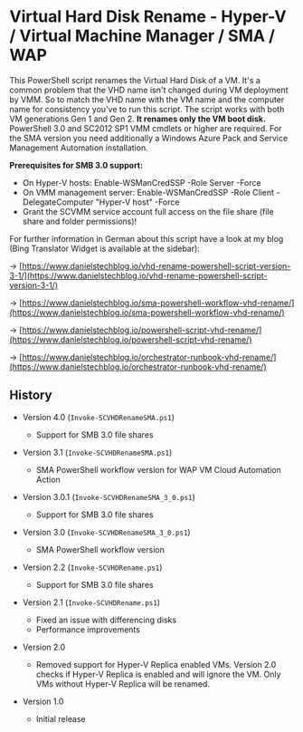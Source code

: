 # Virtual Hard Disk Rename - Hyper-V / Virtual Machine Manager / SMA / WAP

This PowerShell script renames the Virtual Hard Disk of a VM. It's a common problem that the VHD name isn't changed during VM deployment by VMM. So to match the VHD name with the VM name and the computer name for consistency you've to run this script. The script works with both VM generations Gen 1 and Gen 2. **It renames only the VM boot disk.** PowerShell 3.0 and SC2012 SP1 VMM cmdlets or higher are required. For the SMA version you need additionally a Windows Azure Pack and Service Management Automation installation.

**Prerequisites for SMB 3.0 support:**

- On Hyper-V hosts: Enable-WSManCredSSP -Role Server -Force
- On VMM management server: Enable-WSManCredSSP -Role Client -DelegateComputer "Hyper-V host" -Force
- Grant the SCVMM service account full access on the file share (file share and folder permissions)!

For further information in German about this script have a look at my blog (Bing Translator Widget is available at the sidebar):

-> [https://www.danielstechblog.io/vhd-rename-powershell-script-version-3-1/](https://www.danielstechblog.io/vhd-rename-powershell-script-version-3-1/)

-> [https://www.danielstechblog.io/sma-powershell-workflow-vhd-rename/](https://www.danielstechblog.io/sma-powershell-workflow-vhd-rename/)

-> [https://www.danielstechblog.io/powershell-script-vhd-rename/](https://www.danielstechblog.io/powershell-script-vhd-rename/)

-> [https://www.danielstechblog.io/orchestrator-runbook-vhd-rename/](https://www.danielstechblog.io/orchestrator-runbook-vhd-rename/)

## History

- Version 4.0 (`Invoke-SCVHDRenameSMA.ps1`)
  - Support for SMB 3.0 file shares

- Version 3.1 (`Invoke-SCVHDRenameSMA.ps1`)
  - SMA PowerShell workflow version for WAP VM Cloud Automation Action

- Version 3.0.1 (`Invoke-SCVHDRenameSMA_3_0.ps1`)
  - Support for SMB 3.0 file shares

- Version 3.0 (`Invoke-SCVHDRenameSMA_3_0.ps1`)
  - SMA PowerShell workflow version

- Version 2.2 (`Invoke-SCVHDRename.ps1`)
  - Support for SMB 3.0 file shares

- Version 2.1 (`Invoke-SCVHDRename.ps1`)
  - Fixed an issue with differencing disks
  - Performance improvements

- Version 2.0
  - Removed support for Hyper-V Replica enabled VMs. Version 2.0 checks if Hyper-V Replica is enabled and will ignore the VM. Only VMs without Hyper-V Replica will be renamed.

- Version 1.0
  - Initial release
